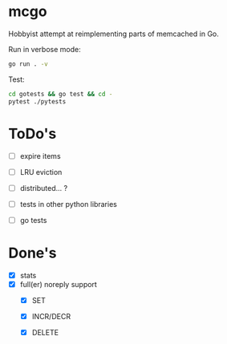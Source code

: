 # mcgo

Hobbyist attempt at reimplementing parts of memcached in Go.


Run in verbose mode:

```sh
go run . -v
```

Test:
```sh
cd gotests && go test && cd -
pytest ./pytests
```

# ToDo's

- [ ] expire items
- [ ] LRU eviction
- [ ] distributed... ?

- [ ] tests in other python libraries
- [ ] go tests

# Done's

- [x] stats
- [x] full(er) noreply support
    - [x] SET
    - [x] INCR/DECR
    - [x] DELETE
    